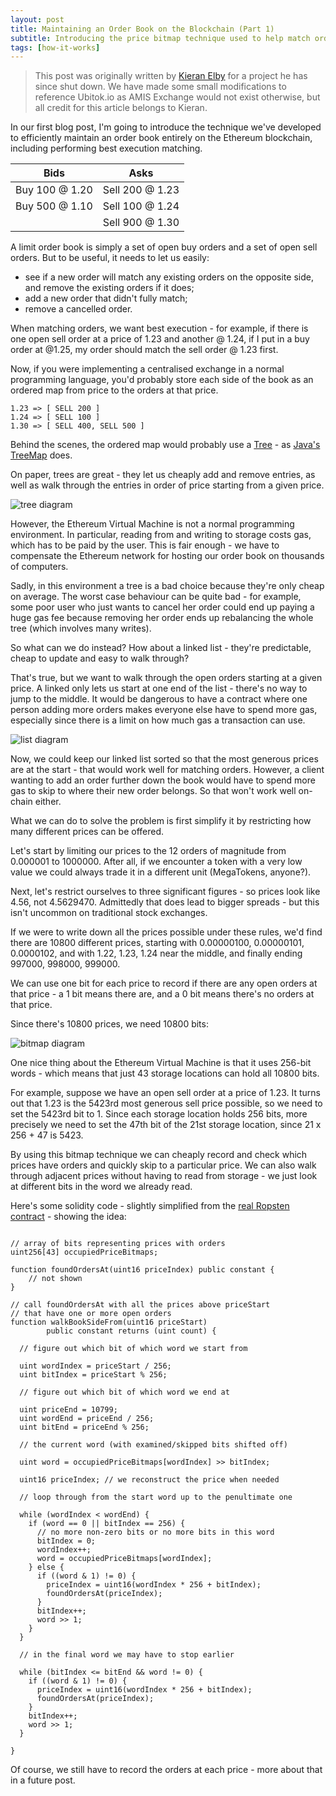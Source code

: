 ```yaml
---
layout: post
title: Maintaining an Order Book on the Blockchain (Part 1)
subtitle: Introducing the price bitmap technique used to help match orders entirely on-chain
tags: [how-it-works]
---
```


> This post was originally written by <a href="https://www.linkedin.com/in/kieranelby/" target="\_blank">Kieran Elby</a> for a project he has since shut down. We have made some small modifications to reference Ubitok.io as AMIS Exchange would not exist otherwise, but all credit for this article belongs to Kieran.

In our first blog post, I'm going to introduce the technique we've developed to efficiently maintain an order book entirely on the Ethereum blockchain, including performing best execution matching.

| Bids  | Asks |
| ----- | ---- |
| Buy 100 @ 1.20  | Sell 200 @ 1.23 |
| Buy 500 @ 1.10  | Sell 100 @ 1.24 |
|                 | Sell 900 @ 1.30 |

A limit order book is simply a set of open buy orders and a set of open sell orders. But to be useful, it needs to let us easily:
 - see if a new order will match any existing orders on the opposite side, and remove the existing orders if it does;
 - add a new order that didn't fully match;
 - remove a cancelled order.

When matching orders, we want best execution - for example, if there is one open sell order at a price of 1.23 and another @ 1.24, if I put in a buy order at @1.25, my order should match the sell order @ 1.23 first.

Now, if you were implementing a centralised exchange in a normal programming language, you'd probably store each side of the book as an ordered map from price to the orders at that price.

```text
1.23 => [ SELL 200 ]
1.24 => [ SELL 100 ]
1.30 => [ SELL 400, SELL 500 ]
```

Behind the scenes, the ordered map would probably use a [Tree](https://en.wikipedia.org/wiki/Tree_%28data_structure%29) - as [Java's TreeMap](https://docs.oracle.com/javase/8/docs/api/java/util/TreeMap.html) does.

On paper, trees are great - they let us cheaply add and remove entries, as well as walk through the entries in order of price starting from a given price.

![tree diagram](../img/tree-diagram.png)

However, the Ethereum Virtual Machine is not a normal programming environment. In particular, reading from and writing to storage costs gas, which has to be paid by the user. This is fair enough - we have to compensate the Ethereum network for hosting our order book on thousands of computers.

Sadly, in this environment a tree is a bad choice because they're only cheap on average. The worst case behaviour can be quite bad - for example, some poor user who just wants to cancel her order could end up paying a huge gas fee because removing her order ends up rebalancing the whole tree (which involves many writes).

So what can we do instead? How about a linked list - they're predictable, cheap to update and easy to walk through?

That's true, but we want to walk through the open orders starting at a given price. A linked only lets us start at one end of the list - there's no way to jump to the middle. It would be dangerous to have a contract where one person adding more orders makes everyone else have to spend more gas, especially since there is a limit on how much gas a transaction can use.

![list diagram](../img/list-diagram.png)

Now, we could keep our linked list sorted so that the most generous prices are at the start - that would work well for matching orders. However, a client wanting to add an order further down the book would have to spend more gas to skip to where their new order belongs. So that won't work well on-chain either.

What we can do to solve the problem is first simplify it by restricting how many different prices can be offered.

Let's start by limiting our prices to the 12 orders of magnitude from 0.000001 to 1000000. After all, if we encounter a token with a very low value we could always trade it in a different unit (MegaTokens, anyone?).

Next, let's restrict ourselves to three significant figures - so prices look like 4.56, not 4.5629470. Admittedly that does lead to bigger spreads - but this isn't uncommon on traditional stock exchanges.

If we were to write down all the prices possible under these rules, we'd find there are 10800 different prices, starting with 0.00000100, 0.00000101, 0.0000102, and with 1.22, 1.23, 1.24 near the middle, and finally ending 997000, 998000, 999000.

We can use one bit for each price to record if there are any open orders at that price - a 1 bit means there are, and a 0 bit means there's no orders at that price.

Since there's 10800 prices, we need 10800 bits:

![bitmap diagram](../img/bitmap-diagram.png)

One nice thing about the Ethereum Virtual Machine is that it uses 256-bit words - which means that just 43 storage locations can hold all 10800 bits.

For example, suppose we have an open sell order at a price of 1.23. It turns out that 1.23 is the 5423rd most generous sell price possible, so we need to set the 5423rd bit to 1. Since each storage location holds 256 bits, more precisely we need to set the 47th bit of the 21st storage location, since 21 x 256 + 47 is 5423.

By using this bitmap technique we can cheaply record and check which prices have orders and quickly skip to a particular price. We can also walk through adjacent prices without having to read from storage - we just look at different bits in the word we already read.

Here's some solidity code - slightly simplified from the [real Ropsten contract](https://ropsten.etherscan.io/address/0xb64d5d9242dd2d506d50f1505fc61b140b8be61e#code) - showing the idea:

```Solidity

// array of bits representing prices with orders
uint256[43] occupiedPriceBitmaps;

function foundOrdersAt(uint16 priceIndex) public constant {
    // not shown
}

// call foundOrdersAt with all the prices above priceStart
// that have one or more open orders
function walkBookSideFrom(uint16 priceStart)
        public constant returns (uint count) {

  // figure out which bit of which word we start from

  uint wordIndex = priceStart / 256;
  uint bitIndex = priceStart % 256;

  // figure out which bit of which word we end at

  uint priceEnd = 10799;
  uint wordEnd = priceEnd / 256;
  uint bitEnd = priceEnd % 256;

  // the current word (with examined/skipped bits shifted off)

  uint word = occupiedPriceBitmaps[wordIndex] >> bitIndex;

  uint16 priceIndex; // we reconstruct the price when needed

  // loop through from the start word up to the penultimate one

  while (wordIndex < wordEnd) {
    if (word == 0 || bitIndex == 256) {
      // no more non-zero bits or no more bits in this word
      bitIndex = 0;
      wordIndex++;
      word = occupiedPriceBitmaps[wordIndex];
    } else {
      if ((word & 1) != 0) {
        priceIndex = uint16(wordIndex * 256 + bitIndex);
        foundOrdersAt(priceIndex);
      }
      bitIndex++;
      word >> 1;
    }
  }

  // in the final word we may have to stop earlier

  while (bitIndex <= bitEnd && word != 0) {
    if ((word & 1) != 0) {
      priceIndex = uint16(wordIndex * 256 + bitIndex);
      foundOrdersAt(priceIndex);
    }
    bitIndex++;
    word >> 1;
  }

}

```


Of course, we still have to record the orders at each price - more about that in a future post.
